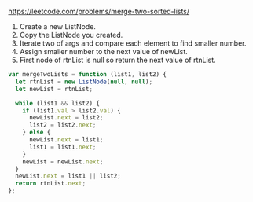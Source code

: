 https://leetcode.com/problems/merge-two-sorted-lists/

1. Create a new ListNode.
2. Copy the ListNode you created.
3. Iterate two of args and compare each element to find smaller number.
4. Assign smaller number to the next value of newList.
5. First node of rtnList is null so return the next value of rtnList.

```javascript
var mergeTwoLists = function (list1, list2) {
  let rtnList = new ListNode(null, null);
  let newList = rtnList;

  while (list1 && list2) {
    if (list1.val > list2.val) {
      newList.next = list2;
      list2 = list2.next;
    } else {
      newList.next = list1;
      list1 = list1.next;
    }
    newList = newList.next;
  }
  newList.next = list1 || list2;
  return rtnList.next;
};
```
